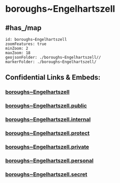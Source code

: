 # boroughs~Engelhartszell


## #has_/map  



```leaflet
id: boroughs~Engelhartszell
zoomFeatures: true 
minZoom: 2 
maxZoom: 18
geojsonFolder: ./boroughs~Engelhartszell//
markerFolder: ./boroughs~Engelhartszell/
```


## Confidential Links & Embeds: 

### [boroughs~Engelhartszell](/_Standards/Earth/Continent/Europe/Europe~Central/Austria/Austrias_States/Oberösterreich/counties~OÖ/Schärding/cities~Schärding/Engelhartszell/boroughs~Engelhartszell.md) 

### [boroughs~Engelhartszell.public](/_public/Earth/Continent/Europe/Europe~Central/Austria/Austrias_States/Oberösterreich/counties~OÖ/Schärding/cities~Schärding/Engelhartszell/boroughs~Engelhartszell.public.md) 

### [boroughs~Engelhartszell.internal](/_internal/Earth/Continent/Europe/Europe~Central/Austria/Austrias_States/Oberösterreich/counties~OÖ/Schärding/cities~Schärding/Engelhartszell/boroughs~Engelhartszell.internal.md) 

### [boroughs~Engelhartszell.protect](/_protect/Earth/Continent/Europe/Europe~Central/Austria/Austrias_States/Oberösterreich/counties~OÖ/Schärding/cities~Schärding/Engelhartszell/boroughs~Engelhartszell.protect.md) 

### [boroughs~Engelhartszell.private](/_private/Earth/Continent/Europe/Europe~Central/Austria/Austrias_States/Oberösterreich/counties~OÖ/Schärding/cities~Schärding/Engelhartszell/boroughs~Engelhartszell.private.md) 

### [boroughs~Engelhartszell.personal](/_personal/Earth/Continent/Europe/Europe~Central/Austria/Austrias_States/Oberösterreich/counties~OÖ/Schärding/cities~Schärding/Engelhartszell/boroughs~Engelhartszell.personal.md) 

### [boroughs~Engelhartszell.secret](/_secret/Earth/Continent/Europe/Europe~Central/Austria/Austrias_States/Oberösterreich/counties~OÖ/Schärding/cities~Schärding/Engelhartszell/boroughs~Engelhartszell.secret.md)


